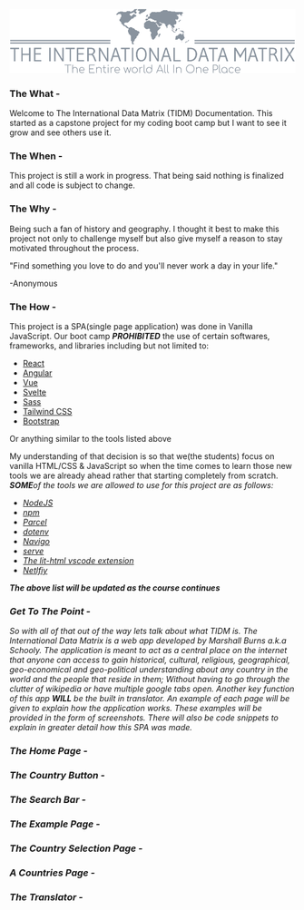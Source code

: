 ![TIDM Logo](./assets/images/Branding/png/logo-no-background.png)

### The What -
Welcome to The International Data Matrix (TIDM) Documentation. This started as a capstone project for my coding boot camp but I want to see it grow and see others use it.


### The When -
This project is still a work in progress. That being said nothing is finalized and all code is subject to change.


### The Why -
Being such a fan of history and geography. I thought it best to make this project not only to challenge myself but also give myself a reason to stay motivated throughout the process.

"Find something you love to do and you'll never work a day in your life."

-Anonymous

### The How -
This project is a SPA(single page application) was done in Vanilla JavaScript. Our boot camp <b><i>PROHIBITED</i></b> the use of certain softwares, frameworks, and libraries including but not limited to:
- [React](https://reactjs.org/)
- [Angular](https://angular.io/)
- [Vue](https://vuejs.org/)
- [Svelte](https://svelte.dev/)
- [Sass](https://sass-lang.com/)
- [Tailwind CSS](https://tailwindcss.com/)
- [Bootstrap](https://getbootstrap.com/)

Or anything similar to the tools listed above

My understanding of that decision is so that we(the students) focus on vanilla HTML/CSS & JavaScript so when the time comes to learn those new tools we are already ahead rather that starting completely from scratch. <b><i>SOME<i></b>of the tools we are allowed to use for this project are as follows:
- [NodeJS](https://nodejs.org/en/)
- [npm](https://www.npmjs.com/)
- [Parcel](https://parceljs.org/)
- [dotenv](https://github.com/motdotla/dotenv)
- [Navigo](https://github.com/krasimir/navigo)
- [serve](https://www.npmjs.com/package/serve)
- [The lit-html vscode extension](https://marketplace.visualstudio.com/items?itemName=bierner.lit-html)
- [Netlfiy](https://www.netlify.com/?utm_source=google&utm_medium=paid_search&utm_campaign=12755510784&adgroup=118788138897&utm_term=netlify&utm_content=kwd-371509120223&creative=514583565825&device=c&matchtype=e&location=9021584)

***The above list will be updated as the course continues***


### Get To The Point -

So with all of that out of the way lets talk about what TIDM is. The International Data Matrix is a web app developed by Marshall Burns a.k.a Schooly. The application is meant to act as a central place on the internet that anyone can access to gain historical, cultural, religious, geographical, geo-economical and geo-political understanding about any country in the world and the people that reside in them; Without having to go through the clutter of wikipedia or have multiple google tabs open. Another key function of this app <b><i>WILL</i></b> be the built in translator.
An example of each page will be given to explain how the application works. These examples  will be provided in the form of screenshots. There will also be code snippets to explain in greater detail how this SPA was made.


### The Home Page -


### The Country Button -


### The Search Bar -


### The Example Page -


### The Country Selection Page -


### A Countries Page -

### The Translator -




